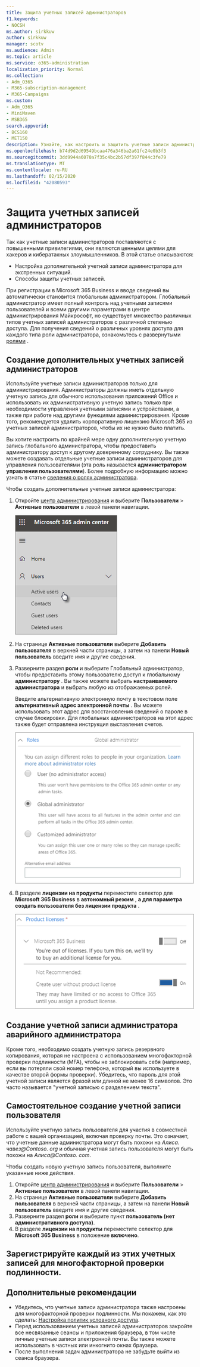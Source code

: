 ```yaml
---
title: Защита учетных записей администраторов
f1.keywords:
- NOCSH
ms.author: sirkkuw
author: sirkkuw
manager: scotv
ms.audience: Admin
ms.topic: article
ms.service: o365-administration
localization_priority: Normal
ms.collection:
- Adm_O365
- M365-subscription-management
- M365-Campaigns
ms.custom:
- Adm_O365
- MiniMaven
- MSB365
search.appverid:
- BCS160
- MET150
description: Узнайте, как настроить и защитить учетные записи администратора.
ms.openlocfilehash: b74d9d2d69549bcaa476a346ba2a61fc24e0b3f3
ms.sourcegitcommit: 3dd9944a6070a7f35c4bc2b57df397f844c3fe79
ms.translationtype: MT
ms.contentlocale: ru-RU
ms.lasthandoff: 02/15/2020
ms.locfileid: "42080593"
---
```

# <a name="protect-your-administrator-accounts"></a>Защита учетных записей администраторов

Так как учетные записи администраторов поставляются с повышенными привилегиями, они являются ценными целями для хакеров и кибератакных злоумышленников. В этой статье описываются:

- Настройка дополнительной учетной записи администратора для экстренных ситуаций.
- Способы защиты учетных записей.
 
При регистрации в Microsoft 365 Business и вводе сведений вы автоматически становится глобальным администратором. Глобальный администратор имеет полный контроль над учетными записями пользователей и всеми другими параметрами в центре администрирования Майкрософт, но существует множество различных типов учетных записей администраторов с различной степенью доступа. Для получения сведений о различных уровнях доступа для каждого типа роли администратора, ознакомьтесь с развернутыми [ролями](https://docs.microsoft.com/office365/admin/add-users/about-admin-roles) .


## <a name="create-additional-admin-accounts"></a>Создание дополнительных учетных записей администраторов

Используйте учетные записи администраторов только для администрирования. Администраторы должны иметь отдельную учетную запись для обычного использования приложений Office и использовать их административную учетную запись только при необходимости управления учетными записями и устройствами, а также при работе над другими функциями администрирования. Кроме того, рекомендуется удалить корпоративную лицензию Microsoft 365 из учетных записей администраторов, чтобы их не нужно было платить.

Вы хотите настроить по крайней мере одну дополнительную учетную запись глобального администратора, чтобы предоставить администратору доступ к другому доверенному сотруднику. Вы также можете создавать отдельные учетные записи администраторов для управления пользователями (эта роль называется **администратором управления пользователями**). Более подробную информацию можно узнать в статье [сведения о ролях администратора](https://docs.microsoft.com/office365/admin/add-users/about-admin-roles).

Чтобы создать дополнительные учетные записи администратора:

 1. Откройте <a href="https://go.microsoft.com/fwlink/p/?linkid=837890" target="_blank">центр администрирования</a> и выберите **Пользователи** \> **Активные пользователи** в левой панели навигации.

    ![Выбор пользователей и активных пользователей в левой панели навигации](../media/Activeusers.png)

2. На странице **Активные пользователи** выберите **Добавить пользователя** в верхней части страницы, а затем на панели **Новый пользователь** введите имя и другие сведения.
3. Разверните раздел **роли** и выберите Глобальный администратор, чтобы предоставить этому пользователю доступ к глобальному **администратору** . Вы также можете выбрать **настраиваемого администратора** и выбрать любую из отображаемых ролей.

    Введите альтернативную электронную почту в текстовом поле **альтернативный адрес электронной почты** . Вы можете использовать этот адрес для восстановления сведений о пароле в случае блокировки. Для глобальных администраторов на этот адрес также будет отправлена инструкция выставления счетов.

    ![Выбор роли администратора](../media/adminroles.png)
    
4. В разделе **лицензии на продукты** переместите селектор для **Microsoft 365 Business** в **автономный режим** , **а для параметра** **создать пользователя без лицензии продукта** .

    ![Выбор лицензии на продукт](../media/productlicense.png)

## <a name="create-an-emergency-admin-account"></a>Создание учетной записи администратора аварийного администратора

Кроме того, необходимо создать учетную запись резервного копирования, которая не настроена с использованием многофакторной проверки подлинности (MFA), чтобы не заблокировать себя (например, если вы потеряли свой номер телефона, который вы используете в качестве второй формы проверки). Убедитесь, что пароль для этой учетной записи является фразой или длиной не менее 16 символов. Это часто называется "учетной записью с разделением текста".

## <a name="create-a-user-account-for-yourself"></a>Самостоятельное создание учетной записи пользователя

Используйте учетную запись пользователя для участия в совместной работе с вашей организацией, включая проверку почты. Это означает, что учетные данные администратора могут быть похожи на *Алиса. чавез<span></span>@Contoso. org* и обычная учетная запись пользователя могут быть похожи на *Алиса<span></span>@Contoso. com*.

Чтобы создать новую учетную запись пользователя, выполните указанные ниже действия.
1. Откройте <a href="https://go.microsoft.com/fwlink/p/?linkid=837890" target="_blank">центр администрирования</a> и выберите **Пользователи** \> **Активные пользователи** в левой панели навигации.
2. На странице **Активные пользователи** выберите **Добавить пользователя** в верхней части страницы, а затем на панели **Новый пользователь** введите имя и другие сведения.
3. Разверните раздел **роли** и выберите пункт **пользователь (нет административного доступа)**.
1. В разделе **лицензии на продукты** переместите селектор для **Microsoft 365 Business** в положение **включено**. 

## <a name="register-each-of-these-accounts-for-multi-factor-authentication"></a>Зарегистрируйте каждый из этих учетных записей для многофакторной проверки подлинности.


## <a name="additional-recommendations"></a>Дополнительные рекомендации

- Убедитесь, что учетные записи администратора также настроены для многофакторной проверки подлинности. Мы покажем, как это сделать: [Настройка политик условного доступа](m365-campaigns-conditional-access.md).
- Перед использованием учетных записей администраторов закройте все несвязанные сеансы и приложения браузера, в том числе личные учетные записи электронной почты. Вы также можете использовать в частных или инкогнито окнах браузера.
- После выполнения задач администратора не забудьте выйти из сеанса браузера.
